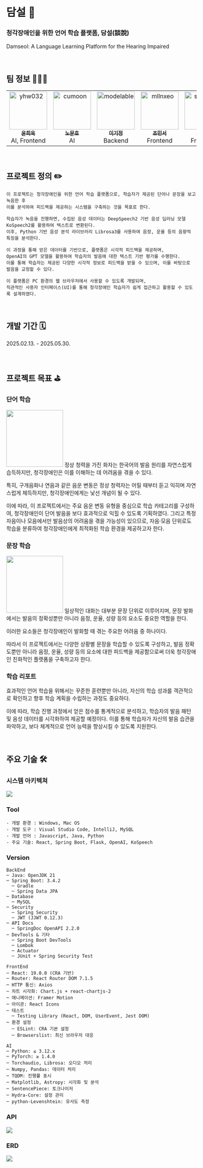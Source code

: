 # 담설 💬
### 청각장애인을 위한 언어 학습 플랫폼, 담설(談說)
Damseol: A Language Learning Platform for the Hearing Impaired

<br>

## 팀 정보 🧑‍🤝‍🧑
<table align="center">
    <tr align="center">
        <td><a href="https://github.com/yhw032">
            <img src="https://avatars.githubusercontent.com/yhw032" width="100px"  alt="yhw032"/><br/>
            <sub><b>윤희욱</b></sub></a>
            <br/> AI, Frontend
        </td>
        <td ><a href="https://github.com/cumoon">
            <img src="https://avatars.githubusercontent.com/cumoon"  width="100px"  alt="cumoon"/><br/>
            <sub><b>노문호</b></sub></a>  
            <br/> AI
        </td>
        <td><a href="https://github.com/modelable">
            <img src="https://avatars.githubusercontent.com/modelable" width="100px" alt="modelable"/><br/>
            <sub><b>이기정</b></sub></a>
            <br/> Backend
        </td>
        <td><a href="https://github.com/mllnxeo">
            <img src="https://avatars.githubusercontent.com/mllnxeo"  width="100px" alt="mllnxeo"/><br/>
            <sub><b>조민서</b></sub></a>
            <br/> Frontend
        </td>
        <td><a href="https://github.com/sseung6">
            <img src="https://avatars.githubusercontent.com/sseung6" width="100px" alt="sseung6"/><br/>
            <sub><b>오승민</b></sub></a>
            <br/> Frontend
        </td>
    </tr>
</table>

<br>

## 프로젝트 정의 ✏️
``` 
이 프로젝트는 청각장애인을 위한 언어 학습 플랫폼으로, 학습자가 제공된 단어나 문장을 보고 녹음한 후
이를 분석하여 피드백을 제공하는 시스템을 구축하는 것을 목표로 한다.

학습자가 녹음을 진행하면, 수집된 음성 데이터는 DeepSpeech2 기반 음성 딥러닝 모델 KoSpeech2를 활용하여 텍스트로 변환된다.
이후, Python 기반 음성 분석 라이브러리 Librosa3를 사용하여 음정, 운율 등의 음향적 특징을 분석한다.

이 과정을 통해 얻은 데이터를 기반으로, 플랫폼은 시각적 피드백을 제공하며,
OpenAI의 GPT 모델을 활용하여 학습자의 발음에 대한 텍스트 기반 평가를 수행한다.
이를 통해 학습자는 제공된 다양한 시각적 정보로 피드백을 받을 수 있으며, 이를 바탕으로 발음을 교정할 수 있다.

이 플랫폼은 PC 환경의 웹 브라우저에서 사용할 수 있도록 개발되며,
직관적인 사용자 인터페이스(UI)를 통해 청각장애인 학습자가 쉽게 접근하고 활용할 수 있도록 설계하였다.
```

<br>

## 개발 기간 🗓️

2025.02.13. - 2025.05.30.

<br>

## 프로젝트 목표 ⛳

### 단어 학습
<img src = "./readme_images/word-practice.png" width="150px"/>
정상 청력을 가진 화자는 한국어의 발음 원리를 자연스럽게 습득하지만,
청각장애인은 이를 이해하는 데 어려움을 겪을 수 있다.

특히, 구개음화나 연음과 같은 음운 변동은 정상 청력자는 어릴 때부터 듣고 익히며 자연스럽게 체득하지만,
청각장애인에게는 낯선 개념이 될 수 있다. 

이에 따라, 이 프로젝트에서는 주요 음운 변동 유형을 중심으로 학습 카테고리를 구성하여,
청각장애인이 단어 발음을 보다 효과적으로 익힐 수 있도록 기획하였다.
그리고 특정 자음이나 모음에서만 발음상의 어려움을 겪을 가능성이 있으므로,
자음·모음 단위로도 학습을 분류하여 청각장애인에게 최적화된 학습 환경을 제공하고자 한다.

### 문장 학습
<img src = "./readme_images/sentence-practice.png" width="150px"/>
일상적인 대화는 대부분 문장 단위로 이루어지며, 
문장 발화에서는 발음의 정확성뿐만 아니라 음정, 운율, 성량 등의 요소도 중요한 역할을 한다.

이러한 요소들은 청각장애인이 발화할 때 겪는 주요한 어려움 중 하나이다.

따라서 이 프로젝트에서는 다양한 상황별 문장을 학습할 수 있도록 구성하고, 
발음 정확도뿐만 아니라 음정, 운율, 성량 등의 요소에 대한 피드백을 제공함으로써
더욱 청각장애인 친화적인 플랫폼을 구축하고자 한다.

### 학습 리포트
효과적인 언어 학습을 위해서는 꾸준한 훈련뿐만 아니라, 
자신의 학습 성과를 객관적으로 확인하고 향후 학습 계획을 수립하는 과정도 중요하다.

이에 따라, 학습 진행 과정에서 얻은 점수를 통계적으로 분석하고,
학습자의 발음 패턴 및 음성 데이터를 시각화하여 제공할 예정이다.
이를 통해 학습자가 자신의 발음 습관을 파악하고, 보다 체계적으로 언어 능력을 향상시킬 수 있도록 지원한다.

<br>

## 주요 기술 🛠️

### 시스템 아키텍쳐
<img src="./readme_images/project-structure.png"/>

### Tool 
```
- 개발 환경 : Windows, Mac OS
- 개발 도구 : Visual Studio Code, IntelliJ, MySQL
- 개발 언어 : Javascript, Java, Python
- 주요 기술: React, Spring Boot, Flask, OpenAI, KoSpeech
```

### Version

```
BackEnd
─ Java: OpenJDK 21
─ Spring Boot: 3.4.2
  ─ Gradle
  ─ Spring Data JPA
─ Database
  ─ MySQL
─ Security
  ─ Spring Security
  ─ JWT (JJWT 0.12.3)
─ API Docs
  ─ SpringDoc OpenAPI 2.2.0
─ DevTools & 기타
  ─ Spring Boot DevTools
  ─ Lombok
  ─ Actuator
  ─ JUnit + Spring Security Test

FrontEnd
─ React: 19.0.0 (CRA 기반)
─ Router: React Router DOM 7.1.5
─ HTTP 통신: Axios
─ 차트 시각화: Chart.js + react-chartjs-2
─ 애니메이션: Framer Motion
─ 아이콘: React Icons
─ 테스트
  ─ Testing Library (React, DOM, UserEvent, Jest DOM)
─ 환경 설정
  ─ ESLint: CRA 기본 설정
  ─ Browserslist: 최신 브라우저 대응

AI
─ Python: ≤ 3.12.x
─ PyTorch: ≥ 1.4.0
─ Torchaudio, Librosa: 오디오 처리
─ Numpy, Pandas: 데이터 처리
─ TQDM: 진행률 표시
─ Matplotlib, Astropy: 시각화 및 분석
─ SentencePiece: 토크나이저
─ Hydra-Core: 설정 관리
─ python-Levenshtein: 유사도 측정
```

### API
<img src = "./readme_images/swagger.png" />

### ERD
<img src = "./readme_images/erd.png" />
